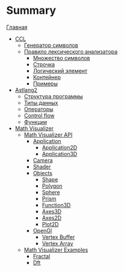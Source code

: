 # Summary

[Главная](HomePage.md)

- [CCL](ccl/ccl.md)
    - [Генератор символов](ccl/text_iterator.md)
    - [Правило лексического анализатора](ccl/rule.md)
        - [Множество символов](ccl/union.md)
        - [Строчка](ccl/sequence.md)
        - [Логический элемент](ccl/logical.md)
        - [Контейнер](ccl/crate.md)
        - [Примеры](ccl/examples.md)
- [Astlang2](astlang2/astlang2.md)
    - [Структура программы](astlang2/structure.md)
    - [Типы данных](astlang2/types.md)
    - [Операторы](astlang2/operators.md)
    - [Control flow](astlang2/control-flow.md)
    - [Функции](astlang2/functions.md)
- [Math Visualizer](math-visualizer/math-visualizer.md)
  - [Math Visualizer API]()
      - [Application](math-visualizer/api/application.md)
          - [Application2D](math-visualizer/api/application2D.md)
          - [Application3D](math-visualizer/api/application3D.md)
      - [Camera](math-visualizer/api/camera.md)
      - [Shader](math-visualizer/api/shader.md)
      - [Objects]()
          - [Shape](math-visualizer/api/objects/shape.md)
          - [Polygon](math-visualizer/api/objects/polygon.md)
          - [Sphere](math-visualizer/api/objects/sphere.md)
          - [Prism](math-visualizer/api/objects/prism.md)
          - [Function3D](math-visualizer/api/objects/function-3d.md)
          - [Axes3D](math-visualizer/api/objects/axes-3d.md)
          - [Axes2D](math-visualizer/api/objects/axes-2d.md)
          - [Plot2D](math-visualizer/api/objects/plot-2d.md)
      - [OpenGl]()
          - [Vertex Buffer](math-visualizer/api/gl/vbo.md)
          - [Vertex Array](math-visualizer/api/gl/vao.md)
  - [Math Visualizer Examples]()
      - [Fractal](math-visualizer/examples/fractal.md)
      - [Dft](math-visualizer/examples/dft.md)